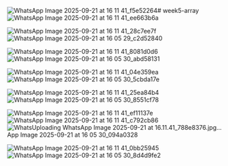 ![WhatsApp Image 2025-09-21 at 16 11 41_f5e52264](https://github.com/user-attachments/assets/3984afc1-efe0-45ac-8349-727be01bd56c)﻿# week5-array
![WhatsApp Image 2025-09-21 at 16 11 41_ee663b6a](https://github.com/user-attachments/assets/603126f7-e565-46a3-aa5c-0e2f756c0544)


![WhatsApp Image 2025-09-21 at 16 11 41_28c7ee7f](https://github.com/user-attachments/assets/3d56b512-5b3e-4d9a-b7a7-cbd66e60a021)
![WhatsApp Image 2025-09-21 at 16 05 29_c2d52840](https://github.com/user-attachments/assets/e1f8ad16-c41e-4fa9-aab3-7dc9c68d9bdb)


![WhatsApp Image 2025-09-21 at 16 11 41_8081d0d6](https://github.com/user-attachments/assets/621ea947-1d25-4bbc-81a9-791317be0e1c)
![WhatsApp Image 2025-09-21 at 16 05 30_abd58131](https://github.com/user-attachments/assets/e35e7e0b-453c-4034-b415-a985bd57432b)


![WhatsApp Image 2025-09-21 at 16 11 41_04e359ea](https://github.com/user-attachments/assets/0ed50c3f-c1ff-41a4-b05c-9d71480a4f23)
![WhatsApp Image 2025-09-21 at 16 05 30_5cbda17e](https://github.com/user-attachments/assets/cf16faf0-b048-49b4-84f9-6a4a3af5c3f6)


![WhatsApp Image 2025-09-21 at 16 11 41_25ea84b4](https://github.com/user-attachments/assets/124d7d37-1ffc-4f46-83c6-846a21c6b787)
![WhatsApp Image 2025-09-21 at 16 05 30_8551cf78](https://github.com/user-attachments/assets/f2455358-b001-48f7-9ca0-d80c4d28c30e)


![WhatsApp Image 2025-09-21 at 16 11 41_ef11137e](https://github.com/user-attachments/assets/a231daa8-f5f8-4c54-ad8a-079fc95daab4)
![WhatsApp Image 2025-09-21 at 16 11 41_c792cb86](https://github.com/user-attachments/assets/8a63f7a5-2511-4763-a016-d9b9f3a28a0a)
![Whats![Uploading WhatsApp Image 2025-09-21 at 16.11.41_788e8376.jpg…]()
App Image 2025-09-21 at 16 05 30_094a0328](https://github.com/user-attachments/assets/f4c79c12-c9f8-4b84-bd5a-a3e84ed092cb)


![WhatsApp Image 2025-09-21 at 16 11 41_0bb25945](https://github.com/user-attachments/assets/528e92f4-c9b0-4fba-a3b9-8ef929ef47b5)
![WhatsApp Image 2025-09-21 at 16 05 30_8d4d9fe2](https://github.com/user-attachments/assets/9980b767-7eba-49bf-9419-4bbef2ed9580)



